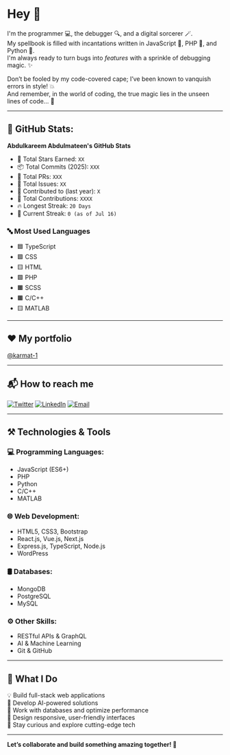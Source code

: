 # Hey 🐥

I'm the programmer 💻, the debugger 🔍, and a digital sorcerer 🪄.  
My spellbook is filled with incantations written in JavaScript 🧪, PHP 🐘, and Python 🐍.  
I'm always ready to turn bugs into *features* with a sprinkle of debugging magic. ✨

Don’t be fooled by my code-covered cape; I’ve been known to vanquish errors in style! 💥  
And remember, in the world of coding, the true magic lies in the unseen lines of code... 🧠

---

## 🔢 GitHub Stats:

**Abdulkareem Abdulmateen's GitHub Stats**

- 🌟 Total Stars Earned: `XX`
- 📦 Total Commits (2025): `XXX`
- 📌 Total PRs: `XXX`
- 🐞 Total Issues: `XX`
- 🤝 Contributed to (last year): `X`
- 🧮 Total Contributions: `XXXX`
- 🔥 Longest Streak: `20 Days`
- 📆 Current Streak: `0 (as of Jul 16)`

### 🔤 Most Used Languages

- 🟦 TypeScript
- 🟪 CSS
- 🟨 HTML
- 🟩 PHP
- 🟧 SCSS
- 🟫 C/C++
- 🟨 MATLAB

---

## ❤️ My portfolio

[@karmat-1](https://github.com/karmat-1?tab=repositories)

---

## 📬 How to reach me

[![Twitter](https://img.shields.io/badge/X-@engr_karmat-1DA1F2?style=flat-square&logo=twitter&logoColor=white)](https://x.com/engr_karmat?t=b4eW04hr4luM3u6H7BungQ&s=09)
[![LinkedIn](https://img.shields.io/badge/LinkedIn-Abdulkareem%20Abdulmateen-0077B5?style=flat-square&logo=linkedin&logoColor=white)](https://www.linkedin.com/in/abdulkareem-abdulmateen-551534235)
[![Email](https://img.shields.io/badge/Email-karmateen.2003@gmail.com-D14836?style=flat-square&logo=gmail&logoColor=white)](mailto:karmateen.2003@gmail.com)

---

## ⚒️ Technologies & Tools

### 💻 Programming Languages:
- JavaScript (ES6+)
- PHP
- Python
- C/C++
- MATLAB

### 🌐 Web Development:
- HTML5, CSS3, Bootstrap
- React.js, Vue.js, Next.js
- Express.js, TypeScript, Node.js
- WordPress

### 🛢️ Databases:
- MongoDB
- PostgreSQL
- MySQL

### ⚙️ Other Skills:
- RESTful APIs & GraphQL
- AI & Machine Learning
- Git & GitHub

---

## 📌 What I Do

💡 Build full-stack web applications  
🤖 Develop AI-powered solutions  
🔧 Work with databases and optimize performance  
📱 Design responsive, user-friendly interfaces  
🚀 Stay curious and explore cutting-edge tech

---

**Let’s collaborate and build something amazing together! 🚀**
